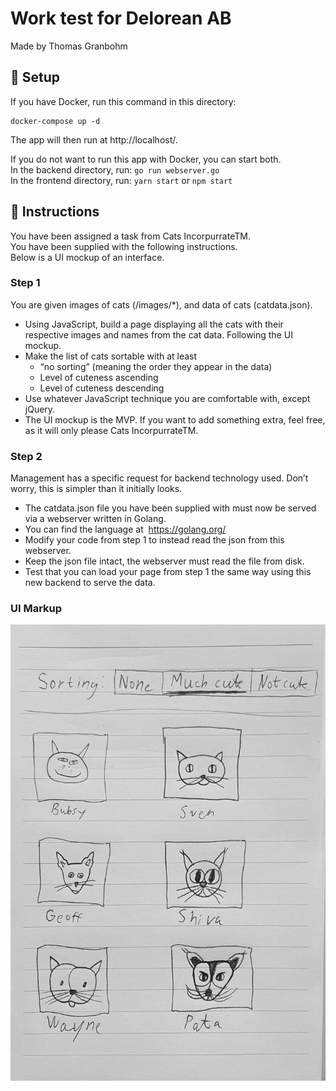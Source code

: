 # Work test for Delorean AB
Made by Thomas Granbohm

## 🚀 Setup  
If you have Docker, run this command in this directory:   
```
docker-compose up -d
```  
The app will then run at http://localhost/.   
  
If you do not want to run this app with Docker, you can start both.   
In the backend directory, run: `go run webserver.go`  
In the frontend directory, run: `yarn start` or `npm start`  


## 🚧 Instructions
You have been assigned a task from Cats IncorpurrateTM.  
You have been supplied with the following instructions.  
Below is a UI mockup of an interface.  

### Step 1  
You are given images of cats (/images/*), and data of cats (catdata.json).  
 - Using JavaScript, build a page displaying all the cats with their respective images and names from the cat data. Following the UI mockup.
 - Make the list of cats sortable with at least
 	- “no sorting” (meaning the order they appear in the data)
 	- Level of cuteness ascending
 	- Level of cuteness descending
 - Use whatever JavaScript technique you are comfortable with, except jQuery.
 - The UI mockup is the MVP. If you want to add something extra, feel free, as it will only please Cats IncorpurrateTM.

### Step 2  
Management has a specific request for backend technology used. Don’t worry, this is
simpler than it initially looks.

 - The catdata.json file you have been supplied with must now be served via a webserver written in Golang.
 - You can find the language at ​ https://golang.org/
 - Modify your code from step 1 to instead read the json from this webserver.
 - Keep the json file intact, the webserver must read the file from disk.
 - Test that you can load your page from step 1 the same way using this new backend to serve the data.  


### UI Markup
![UI markup](./ui-markup.jpg)